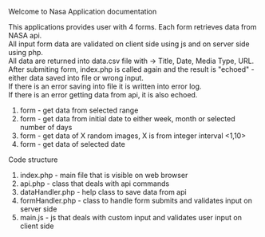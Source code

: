 Welcome to Nasa Application documentation

This applications provides user with 4 forms. Each form retrieves data from NASA api.</br>
All input form data are validated on client side using js and on server side using php. </br>
All data are returned into data.csv file with -> Title, Date, Media Type, URL. </br>
After submiting form, index.php is called again and the result is "echoed" - either data saved into file or wrong input. </br>
If there is an error saving into file it is written into error log. </br>
If there is an error getting data from api, it is also echoed. </br>


1. form - get data from selected range
2. form - get data from initial date to either week, month or selected number of days
3. form - get data of X random images, X is from integer interval <1,10>
4. form - get data of selected date

Code structure

1. index.php - main file that is visible on web browser
2. api.php - class that deals with api commands
3. dataHandler.php - help class to save data from api
4. formHandler.php - class to handle form submits and validates input on server side
5. main.js - js that deals with custom input and validates user input on client side